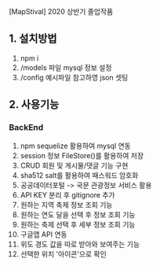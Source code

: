 [MapStival] 2020 상반기 졸업작품

## 1. 설치방법

1. npm i
2. /models 파일 mysql 정보 설정
3. /config 예시파일 참고하영 json 셋팅

## 2. 사용기능

### BackEnd

1. npm sequelize 활용하여 mysql 연동
2. session 정보 FileStore()를 활용하여 저장
3. CRUD 회원 및 게시물/댓글 기능 구현
4. sha512 salt를 활용하여 패스워드 암호화
5. 공공데이터포털 -> 국문 관광정보 서비스 활용
6. API KEY 분리 후 gitignore 추가
7. 원하는 지역 축제 정보 조회 기능
8. 원하는 연도 달을 선택 후 정보 조회 기능
9. 원하는 축제 선택 후 세부 정보 조회 기능
10. 구글맵 API 연동
11. 위도 경도 값을 따로 받아와 보여주는 기능
12. 선택한 위치 '아이콘'으로 확인
